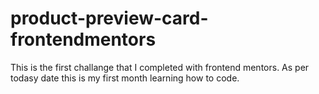 # product-preview-card-frontendmentors
This is the first challange that I completed with frontend mentors. As per todasy date this is my first month learning how to code. 
